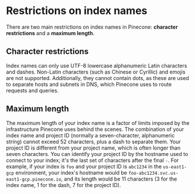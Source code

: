 # Restrictions on index names

There are two main restrictions on index names in Pinecone: **character restrictions** and a **maximum length**.

## Character restrictions

Index names can only use UTF-8 lowercase alphanumeric Latin characters and dashes. Non-Latin characters (such as Chinese or Cyrillic) and emojis are not supported. Additionally, they cannot contain dots, as these are used to separate hosts and subnets in DNS, which Pinecone uses to route requests and queries.

## Maximum length

The maximum length of your index name is a factor of limits imposed by the infrastructure Pinecone uses behind the scenes. The combination of your index name and project ID (normally a seven-character, alphanumeric string) cannot exceed 52 characters, plus a dash to separate them. Your project ID is different from your project name, which is often longer than seven characters. You can identify your project ID by the hostname used to connect to your index; it's the last set of characters after the final `-`. For example, if your index is `foo` and your project ID is `abc1234` in the `us-east1-gcp` environment, your index's hostname would be `foo-abc1234.svc.us-east1-gcp.pinecone.io`, and its length would be 11 characters (3 for the index name, 1 for the dash, 7 for the project ID).
